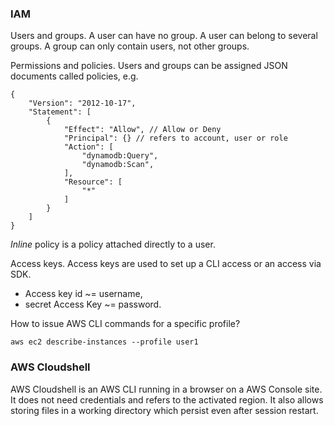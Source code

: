 ### IAM
Users and groups.
A user can have no group.
A user can belong to several groups.
A group can only contain users, not other groups.

Permissions and policies.
Users and groups can be assigned JSON documents called policies, e.g.
```
{
    "Version": "2012-10-17",
    "Statement": [
        {
            "Effect": "Allow", // Allow or Deny
            "Principal": {} // refers to account, user or role
            "Action": [
                "dynamodb:Query",
                "dynamodb:Scan",
            ],
            "Resource": [
                "*"
            ]
        }
    ]
}
```
*Inline* policy is a policy attached directly to a user.

Access keys.
Access keys are used to set up a CLI access or an access via SDK.
 * Access key id ~= username,
 * secret Access Key ~= password.


 How to issue AWS CLI commands for a specific profile?
 ```
 aws ec2 describe-instances --profile user1
 ```

 ### AWS Cloudshell
 AWS Cloudshell is an AWS CLI running in a browser on a AWS Console site. It does not need credentials and refers to the activated region.
 It also allows storing files in a working directory which persist even after session restart.
